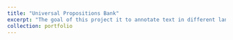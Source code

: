 ```yaml
---
title: "Universal Propositions Bank"
excerpt: "The goal of this project it to annotate text in different languages with a layer of \"universal\" semantic role labeling annotation. For this purpose, the frame and role labels of the English Proposition Bank are used to label shallow semantics in sentences in new target languages. [More](https://universalpropositions.github.io)"
collection: portfolio
---
```

